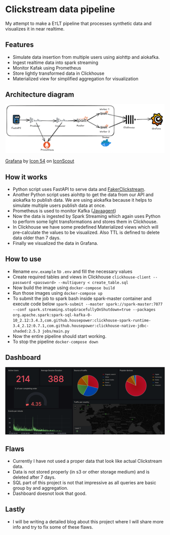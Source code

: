 # Clickstream data pipeline
My attempt to make a E<small>T</small>LT pipeline that processes synthetic data and visualizes it in near realtime.

## Features
- Simulate data insertion from multiple users using aiohttp and aiokafka.
- Ingest realtime data into spark streaming
- Monitor Kafak using Prometheus
- Store lightly transformed data in Clickhouse
- Materialized view for simplified aggregation for visualization

## Architecture diagram
![architecture](images/architecture.png)

<a href="https://iconscout.com/icons/grafana" class="text-underline font-size-sm" target="_blank">Grafana</a> by <a href="https://iconscout.com/contributors/icon-54" class="text-underline font-size-sm">Icon 54</a> on <a href="https://iconscout.com" class="text-underline font-size-sm">IconScout</a>

## How it works
- Python script uses FastAPI to serve data and [FakerClickstream](https://github.com/anuj66283/faker-clickstream).
- Another Python script uses aiohttp to get the data from our API and aiokafka to publish data. We are using aiokafka because it helps to simulate multiple users publish data at once.
- Prometheus is used to monitor Kafka ([Javaagent](https://repo1.maven.org/maven2/io/prometheus/jmx/jmx_prometheus_javaagent/0.6/jmx_prometheus_javaagent-0.6.jar))
- Now the data is ingested by Spark Streaming which again uses Python to perform some light transformations and stores them in Clickhouse.
- In Clickhouse we have some predefined Materialized views which will pre-calculate the values to be visualized. Also TTL is defined to delete data older than 7 days.
- Finally we visualized the data in Grafana.

## How to use
- Rename `env.example` to `.env` and fill the necessary values
- Create required tables and views in Clickhouse
`clickhouse-client --password <password> --multiquery < create_table.sql`
- Now build the image using 
`docker-compose build`
- Run those images using
`docker-compose up`
- To submit the job to spark bash inside spark-master container and execute code below
`spark-submit --master spark://spark-master:7077 --conf spark.streaming.stopGracefullyOnShutdown=true --packages org.apache.spark:spark-sql-kafka-0-10_2.12:3.4.3,com.github.housepower:clickhouse-spark-runtime-3.4_2.12:0.7.1,com.github.housepower:clickhouse-native-jdbc-shaded:2.5.3 jobs/main.py`
- Now the entire pipeline should start working.
- To stop the pipeline
`docker-compose down`

## Dashboard
![dashboard](images/dashboard.png)

## Flaws
- Currently I have not used a proper data that look like actual Clickstream data.
- Data is not stored properly (in s3 or other storage medium) and is deleted after 7 days.
- SQL part of this project is not that impressive as all queries are basic group by and aggregation.
- Dashboard doesnot look that good.

## Lastly
- I will be writing a detailed blog about this project where I will share more info and try to fix some of these flaws.